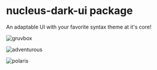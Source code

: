 # nucleus-dark-ui package

An adaptable UI with your favorite syntax theme at it's core!

![gruvbox](http://i.imgur.com/08GlJ82.png)

![adventurous](http://i.imgur.com/uK4ypRa.png)

![polaris](http://i.imgur.com/AGVIEgs.png)
